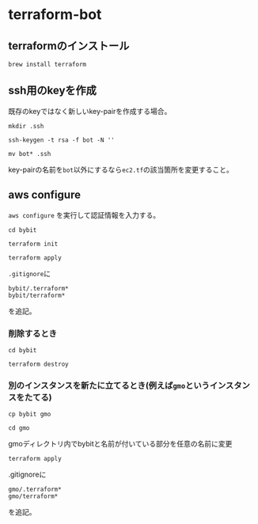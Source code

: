 # terraform-bot

## terraformのインストール
```
brew install terraform
```

## ssh用のkeyを作成

既存のkeyではなく新しいkey-pairを作成する場合。
```
mkdir .ssh

ssh-keygen -t rsa -f bot -N ''

mv bot* .ssh
```

key-pairの名前を`bot`以外にするなら`ec2.tf`の該当箇所を変更すること。

## aws configure
`aws configure` を実行して認証情報を入力する。

```
cd bybit

terraform init

terraform apply
```

`.gitignore`に

```
bybit/.terraform*
bybit/terraform*
```
を追記。



### 削除するとき
```
cd bybit

terraform destroy
```

### 別のインスタンスを新たに立てるとき(例えば`gmo`というインスタンスをたてる)

```
cp bybit gmo

cd gmo
```

gmoディレクトリ内でbybitと名前が付いている部分を任意の名前に変更

```
terraform apply
```

.gitignoreに
```
gmo/.terraform*
gmo/terraform*
```
を追記。